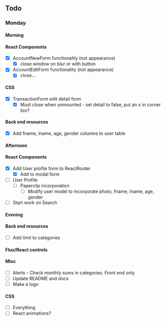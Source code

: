 ## Todo
### Monday
#### Morning
#### React Components
- [x] AccountNewForm functionality (not appearance)
  - [x] close window on blur or with button
- [x] AccountEditForm functionality (not appearance)
  - [x] close...
#### CSS
- [x] TransactionForm edit detail form
  - [x] Must close when unmounted - set detail to false, put an x in corner too?
#### Back end resources
  - [x] Add fname, lname, age, gender columns to user table
#### Afternoon
#### React Components
- [x] Add User profile form to ReactRouter
  - [x] Add to modal form
- [ ] User Profile
  - [ ] Paperclip incorporation
    - [ ] Modify user model to incorporate photo, fname, lname, age, gender
- [ ] Start work on Search
#### Evening
#### Back end resources
- [ ] Add limit to categories
#### Flux/React controls
#### Misc
- [ ] Alerts - Check monthly sums in categories.  Front end only
- [ ] Update README and docs
- [ ] Make a logo
#### CSS
- [ ] Everything
- [ ] React animations?
